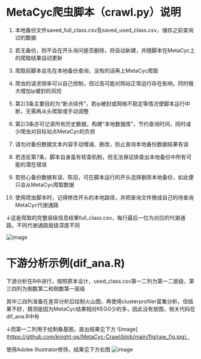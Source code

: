 # MetaCyc爬虫脚本（crawl.py）说明

1.  本地备份文件saved_full_class.csv及saved_used_class.csv，储存之前查询过的数据

2.  若无备份，则不会在开头询问是否删除，将自动新建，并随脚本在MetaCyc上的爬取结果自动更新

3.  爬取前脚本会先在本地备份查询，没有的话再上MetaCyc爬取

4.  爬虫的请求频率可以自己控制，但过高可能对网站正常运行存在影响，同时极大增加ip被封的风险

5.  第2/3条主要目的为“断点续传”，若ip被封或网络不稳定等情况使脚本运行中断，无需再从头爬取或手动调整

6.  第2/3条亦可记录所有历史数据，构建“本地数据库”，节约查询时间，同时减少爬虫对目标站点MetaCyc的负担

7.  请勿对备份数据文本内容手动增减、删改，防止查询本地备份数据结果有误

8.  若违反第7条，脚本自身虽有核查机制，但无法保证排查出本地备份中所有可能的潜在错误

9.  若担心备份数据有误、陈旧，可在脚本运行的开头选择删除本地备份，如此便只会从MetaCyc爬取数据

10. 使用爬虫脚本时，记得修改开头的本地路径，并把查询文件换成自己的待查询MetaCyc代谢通路

↓这是爬取的完整层级信息结果full_class.csv，每行最后一位为对应的代谢通路，不同代谢通路层级深度不同

![image](https://github.com/knight-qs/MetaCyc-Crawl/blob/main/fig/crawl_result_example.jpg)

# 下游分析示例(dif_ana.R)

下游分析在R中进行，按照原本设计，used_class.csv第一二列为第一二层级，第三四列为倒数第二和倒数第一层级

其中三四列准备在差异分析后绘制火山图，再使用clusterprofiler富集分析，但结果不好，猜测是因为MetaCyc结果相对KEGG少的多，因此没有放图，相关代码在dif_ana.R中有

↓而第一二列用于绘制桑基图，直出结果见下方
![image](https://github.com/knight-qs/MetaCyc-Crawl/blob/main/fig/raw_fig.jpg）

使用Adobe Illustrator修饰，结果见下方右图
![image](https://github.com/knight-qs/MetaCyc-Crawl/blob/main/fig/sankey_T.jpg)



